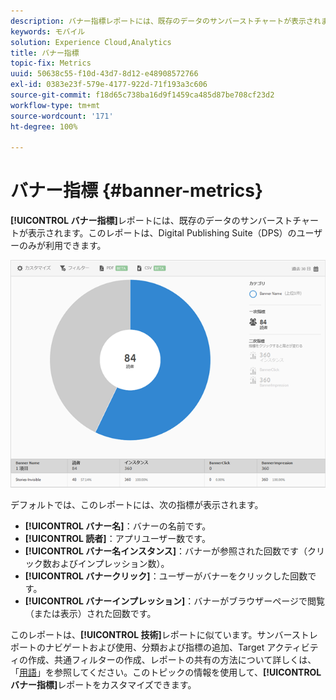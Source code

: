 ```yaml
---
description: バナー指標レポートには、既存のデータのサンバーストチャートが表示されます。このレポートは、Digital Publishing Suite（DPS）のユーザーのみが利用できます。
keywords: モバイル
solution: Experience Cloud,Analytics
title: バナー指標
topic-fix: Metrics
uuid: 50638c55-f10d-43d7-8d12-e48908572766
exl-id: 0383e23f-579e-4177-922d-71f193a3c606
source-git-commit: f18d65c738ba16d9f1459ca485d87be708cf23d2
workflow-type: tm+mt
source-wordcount: '171'
ht-degree: 100%

---
```


# バナー指標 {#banner-metrics}

**[!UICONTROL バナー指標]**&#x200B;レポートには、既存のデータのサンバーストチャートが表示されます。このレポートは、Digital Publishing Suite（DPS）のユーザーのみが利用できます。

![](assets/dps_banner_name.png)

デフォルトでは、このレポートには、次の指標が表示されます。

* **[!UICONTROL バナー名]**：バナーの名前です。
* **[!UICONTROL 読者]**：アプリユーザー数です。
* **[!UICONTROL バナー名インスタンス]**：バナーが参照された回数です（クリック数およびインプレッション数）。
* **[!UICONTROL バナークリック]**：ユーザーがバナーをクリックした回数です。
* **[!UICONTROL バナーインプレッション]**：バナーがブラウザーページで閲覧（または表示）された回数です。

このレポートは、**[!UICONTROL 技術]**&#x200B;レポートに似ています。サンバーストレポートのナビゲートおよび使用、分類および指標の追加、Target アクティビティの作成、共通フィルターの作成、レポートの共有の方法について詳しくは、「[用語](/help/using/usage/reports-technology.md)」を参照してください。このトピックの情報を使用して、**[!UICONTROL バナー指標]**&#x200B;レポートをカスタマイズできます。

